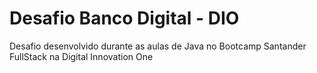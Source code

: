 # Desafio Banco Digital - DIO
  
Desafio desenvolvido durante as aulas de Java no Bootcamp Santander FullStack na Digital Innovation One
